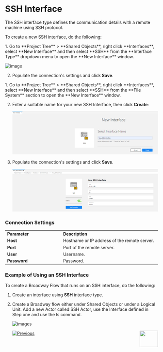 # SSH Interface

The SSH interface type defines the communication details with a remote machine using SSH protocol.

To create a new SSH interface, do the following:

<studio>
1. Go to **Project Tree** > **Shared Objects**, right click **Interfaces**, select **New Interface** and then select **SSH** from the **Interface Type** dropdown menu to open the **New Interface** window.

   ![image](images/10_ssh_1.png)

2. Populate the connection's settings and click **Save**.

</studio>


<web>
1. Go to **Project Tree** > **Shared Objects**, right click **Interfaces**, select **New Interface** and then select **SSH** from the **File System** section to open the **New Interface** window.

2. Enter a suitable name for your new SSH Interface, then click **Create**: 
   
   ![image](images/10_ssh_1WEB.PNG)

3. Populate the connection's settings and click **Save**.
    
   ![image](images/10_ssh_2WEB.PNG)

</web>


### Connection Settings

<table>
<tbody>
<tr>
<td width="300pxl"><strong>Parameter</strong></td>
<td width="600pxl"><strong>Description</strong></td>
</tr>
<tr>
<td><strong>Host</strong></td>
<td>Hostname or IP address of the remote server.</td>
</tr>
<tr>
<td><strong>Port</strong></td>
<td>Port of the remote server.</td>
</tr>
<tr>
<td><strong>User</strong>&nbsp;</td>
<td>Username.</td>
</tr>
<tr>
<td><strong>Password&nbsp;</strong></td>
<td>Password.&nbsp;</td>
</tr>
</tbody>
</table>


### Example of Using an SSH Interface

To create a Broadway Flow that runs on an SSH interface, do the following: 

1. Create an interface using **SSH** interface type.

2. Create a Broadway flow either under Shared Objects or under a Logical Unit. Add a new Actor called SSH Actor, use the Interface defined in Step one and use the ls command.

   ![images](images/10_ssh_2.png)

   

   [![Previous](/articles/images/Previous.png)](09_redis_interface.md)[<img align="right" width="60" height="54" src="/articles/images/Next.png">](11_LDAP_interface.md)

